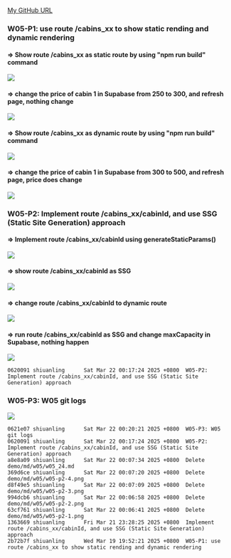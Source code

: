 [My GitHub URL](https://github.com/shiuanling/1132-2N-demo-24.git)

### W05-P1: use route /cabins_xx to show static rending and dynamic rendering
 
#### => Show route /cabins_xx as static route by using "npm run build" command
 
![](w05-p1-1.png)
 
#### => change the price of cabin 1 in Supabase from 250 to 300, and refresh page, nothing change
 
![](w05-p1-2.png)
 
#### => Show route /cabins_xx as dynamic route by using "npm run build" command
 
![](w05-p1-3.png)
 
#### => change the price of cabin 1 in Supabase from 300 to 500, and refresh page, price does change
 
![](w05-p1-4.png)

### W05-P2: Implement route /cabins_xx/cabinId, and use SSG (Static Site Generation) approach
 
#### => Implement route /cabins_xx/cabinId using generateStaticParams()
 
![](w05-p2-1.png)
 
#### => show route /cabins_xx/cabinId as SSG
 
![](w05-p2-2.png)
 
#### => change route /cabins_xx/cabinId to dynamic route
 
![](w05-p2-3.png)
 
#### => run route /cabins_xx/cabinId as SSG and change maxCapacity in Supabase, nothing happen
 
![](w05-p2-4.png)
```
0620091 shiuanling      Sat Mar 22 00:17:24 2025 +0800  W05-P2: Implement route /cabins_xx/cabinId, and use SSG (Static Site Generation) approach
```

### W05-P3: W05 git logs
![](w05-p3.png)
```
0621e07 shiuanling      Sat Mar 22 00:20:21 2025 +0800  W05-P3: W05 git logs
0620091 shiuanling      Sat Mar 22 00:17:24 2025 +0800  W05-P2: Implement route /cabins_xx/cabinId, and use SSG (Static Site Generation) approach
a8e8a09 shiuanling      Sat Mar 22 00:07:34 2025 +0800  Delete demo/md/w05/w05_24.md
369d6ce shiuanling      Sat Mar 22 00:07:20 2025 +0800  Delete demo/md/w05/w05-p2-4.png
d8f49e5 shiuanling      Sat Mar 22 00:07:09 2025 +0800  Delete demo/md/w05/w05-p2-3.png
994dcb6 shiuanling      Sat Mar 22 00:06:58 2025 +0800  Delete demo/md/w05/w05-p2-2.png
63cf761 shiuanling      Sat Mar 22 00:06:41 2025 +0800  Delete demo/md/w05/w05-p2-1.png
1363669 shiuanling      Fri Mar 21 23:28:25 2025 +0800  Implement route /cabins_xx/cabinId, and use SSG (Static Site Generation) approach
2b72b7f shiuanling      Wed Mar 19 19:52:21 2025 +0800  W05-P1: use route /cabins_xx to show static rending and dynamic rendering
```